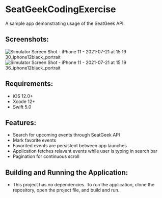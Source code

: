 # SeatGeekCodingExercise
A sample app demonstrating usage of the SeatGeek API.


## Screenshots:
![Simulator Screen Shot - iPhone 11 - 2021-07-21 at 15 19 30_iphone12black_portrait](https://user-images.githubusercontent.com/82681691/126572765-6f495d3c-69b1-4bea-b494-77aa2f0af7e3.png)  ![Simulator Screen Shot - iPhone 11 - 2021-07-21 at 15 19 36_iphone12black_portrait](https://user-images.githubusercontent.com/82681691/126572846-f590205a-e319-498e-8005-6526ed4993a9.png)


## Requirements:
- iOS 12.0+
- Xcode 12+
- Swift 5.0


## Features:
- Search for upcoming events through SeatGeek API
- Mark favorite events
- Favorited events are persistent between app launches
- Application fetches relavant events while user is typing in search bar
- Pagination for continuous scroll


## Building and Running the Application:
- This project has no dependencies. To run the application, clone the repository, open the project file, and build and run.
